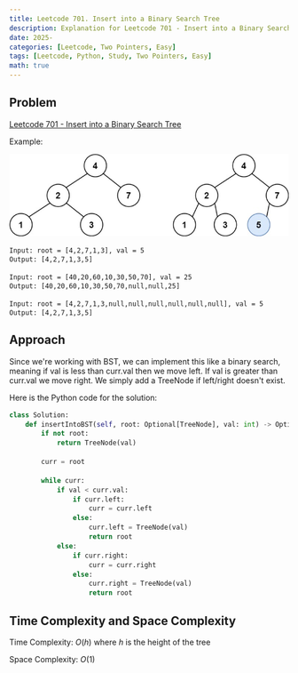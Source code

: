 ```yaml
---
title: Leetcode 701. Insert into a Binary Search Tree
description: Explanation for Leetcode 701 - Insert into a Binary Search Tree, and its solution in Python.
date: 2025-
categories: [Leetcode, Two Pointers, Easy]
tags: [Leetcode, Python, Study, Two Pointers, Easy]
math: true
---
```


## Problem
[Leetcode 701 - Insert into a Binary Search Tree](https://leetcode.com/problems/insert-into-a-binary-search-tree/description/)

Example:

![Desktop View](/assets/img/leetcode/leetcode701-1.jpg)
```
Input: root = [4,2,7,1,3], val = 5
Output: [4,2,7,1,3,5]

Input: root = [40,20,60,10,30,50,70], val = 25
Output: [40,20,60,10,30,50,70,null,null,25]

Input: root = [4,2,7,1,3,null,null,null,null,null,null], val = 5
Output: [4,2,7,1,3,5]
```


## Approach


Since we're working with BST, we can implement this like a binary search, meaning if val is less than curr.val then we move left. If val is greater than curr.val we move right. We simply add a TreeNode if left/right doesn't exist.

Here is the Python code for the solution:
```python
class Solution:
    def insertIntoBST(self, root: Optional[TreeNode], val: int) -> Optional[TreeNode]:
        if not root:
            return TreeNode(val)

        curr = root

        while curr:
            if val < curr.val:
                if curr.left:
                    curr = curr.left
                else:
                    curr.left = TreeNode(val)
                    return root
            else:
                if curr.right:
                    curr = curr.right
                else:
                    curr.right = TreeNode(val)
                    return root
```
## Time Complexity and Space Complexity

Time Complexity: $O(h)$ where $h$ is the height of the tree

Space Complexity: $O(1)$